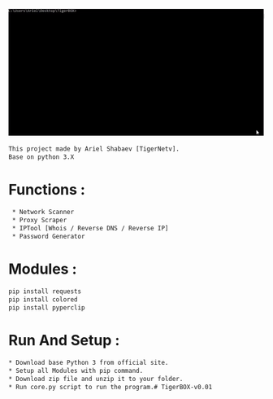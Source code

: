 ![TigerBOX v0.01](https://github.com/TigerNetv/TigerBOX-v0.01/blob/main/TigerBOX.gif)

```
This project made by Ariel Shabaev [TigerNetv].
Base on python 3.X
```
# Functions :
```
 * Network Scanner
 * Proxy Scraper
 * IPTool [Whois / Reverse DNS / Reverse IP]
 * Password Generator
```

# Modules :
```
pip install requests
pip install colored
pip install pyperclip
```
 # Run And Setup :
 ```
 * Download base Python 3 from official site.
 * Setup all Modules with pip command.
 * Download zip file and unzip it to your folder.
 * Run core.py script to run the program.# TigerBOX-v0.01
```
